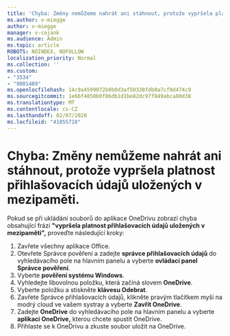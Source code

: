 ```yaml
---
title: 'Chyba: Změny nemůžeme nahrát ani stáhnout, protože vypršela platnost přihlašovacích údajů uložených v mezipaměti.'
ms.author: v-miegge
author: v-miegge
manager: v-cojank
ms.audience: Admin
ms.topic: article
ROBOTS: NOINDEX, NOFOLLOW
localization_priority: Normal
ms.collection: ''
ms.custom:
- "3534"
- "9001489"
ms.openlocfilehash: 14c9a4599072b0b0d3af50338fdb0a7cf0d474c9
ms.sourcegitcommit: 1e66f4850b0f06db1d1be82dc97f849abca80d38
ms.translationtype: MT
ms.contentlocale: cs-CZ
ms.lasthandoff: 02/07/2020
ms.locfileid: "41855718"
---
```

# <a name="error-we-cant-upload-or-download-your-changes-because-your-cached-credentials-have-expired"></a>Chyba: Změny nemůžeme nahrát ani stáhnout, protože vypršela platnost přihlašovacích údajů uložených v mezipaměti.

Pokud se při ukládání souborů do aplikace OneDrivu zobrazí chyba obsahující frázi **"vypršela platnost přihlašovacích údajů uložených v mezipaměti",** proveďte následující kroky:

1. Zavřete všechny aplikace Office.
1. Otevřete Správce pověření a zadejte **správce přihlašovacích údajů** do vyhledávacího pole na hlavním panelu a vyberte **ovládací panel Správce pověření**.
1. Vyberte **pověření systému Windows**.
1. Vyhledejte libovolnou položku, která začíná slovem **OneDrive**.
1. Vyberte položku a stiskněte **klávesu Odebrat**.
1. Zavřete Správce přihlašovacích údajů, klikněte pravým tlačítkem myši na modrý cloud ve vašem systray a vyberte **Zavřít OneDrive**.
1. Zadejte **OneDrive** do vyhledávacího pole na hlavním panelu a vyberte **aplikaci OneDrive,** kterou chcete spustit OneDrive.
1. Přihlaste se k OneDrivu a zkuste soubor uložit na OneDrive.
